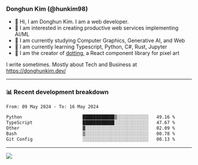 ### Donghun Kim (@hunkim98)

- 👋 Hi, I am Donghun Kim. I am a web developer. 
- 🤔 I am interested in creating productive web services implementing AI/ML
- 🔭 I am currently studying Computer Graphics, Generative AI, and Web 
- 🌱 I am currently learning Typescript, Python, C#, Rust, Jupyter
- 🎨 I am the creator of [dotting](https://github.com/hunkim98/dotting), a React component library for pixel art

I write sometimes. Mostly about Tech and Business at https://donghunkim.dev/

---
### 📊 Recent development breakdown
<!--START_SECTION:waka-->

```txt
From: 09 May 2024 - To: 16 May 2024

Python                       ████████████▒░░░░░░░░░░░░   49.16 %
TypeScript                   ████████████░░░░░░░░░░░░░   47.67 %
Other                        ▓░░░░░░░░░░░░░░░░░░░░░░░░   02.09 %
Bash                         ▒░░░░░░░░░░░░░░░░░░░░░░░░   00.78 %
Git Config                   ░░░░░░░░░░░░░░░░░░░░░░░░░   00.13 %
```

<!--END_SECTION:waka-->
---

<!-- <div align='center'> -->
  <img align="center" src="https://github-readme-stats.vercel.app/api?username=hunkim98&theme=dark&show_icons=true"/>
<!-- </div> -->
<!--
**hunkim98/hunkim98** is a ✨ _special_ ✨ repository because its `README.md` (this file) appears on your GitHub profile.

Here are some ideas to get you started:

- 🔭 I’m currently working on ...
- 🌱 I’m currently learning ...
- 👯 I’m looking to collaborate on ...
- 🤔 I’m looking for help with ...
- 💬 Ask me about ...
- 📫 How to reach me: ...
- 😄 Pronouns: ...
- ⚡ Fun fact: ...
-->
